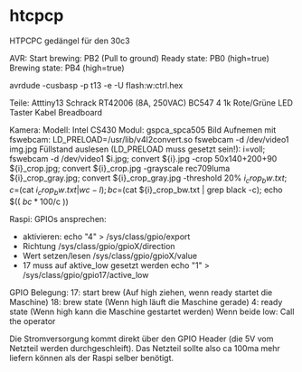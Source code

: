 htcpcp
======

HTPCPC gedängel für den 30c3

AVR:
Start brewing: PB2 (Pull to ground)
Ready state: PB0 (high=true)
Brewing state: PB4 (high=true)

avrdude -cusbasp -p t13 -e -U flash:w:ctrl.hex

Teile:
Atttiny13
Schrack RT42006 (8A, 250VAC)
BC547
4 1k
Rote/Grüne LED
Taster
Kabel
Breadboard



  Kamera:
Modell: Intel CS430
Modul: gspca_spca505
Bild Aufnemen mit fswebcam:
  LD_PRELOAD=/usr/lib/v4l2convert.so fswebcam -d /dev/video1 img.jpg
Füllstand auslesen (LD_PRELOAD muss gesetzt sein!):
  i=voll; fswebcam -d /dev/video1 $i.jpg; convert ${i}.jpg -crop 50x140+200+90 ${i}_crop.jpg; convert ${i}_crop.jpg -grayscale rec709luma ${i}_crop_gray.jpg; convert ${i}_crop_gray.jpg -threshold 20% ${i}_crop_bw.txt; c=$(cat ${i}_crop_bw.txt | wc -l); bc=$(cat ${i}_crop_bw.txt | grep black -c); echo $(( $bc*100/$c ))


  Raspi:
GPIOs ansprechen:
 - aktivieren:
   echo "4" > /sys/class/gpio/export
 - Richtung
   /sys/class/gpio/gpioX/direction
 - Wert setzen/lesen
   /sys/class/gpio/gpioX/value
 - 17 muss auf aktive_low gesetzt werden
   echo "1" > /sys/class/gpio/gpio17/active_low

GPIO Belegung:
17: start brew (Auf high ziehen, wenn ready startet die Maschine)
18: brew state (Wenn high läuft die Maschine gerade)
4: ready state (Wenn high kann die Maschine gestartet werden)
Wenn beide low: Call the operator

Die Stromversorgung kommt direkt über den GPIO Header (die 5V vom Netzteil
werden durchgeschleift). Das Netzteil sollte also ca 100ma mehr liefern können
als der Raspi selber benötigt.
